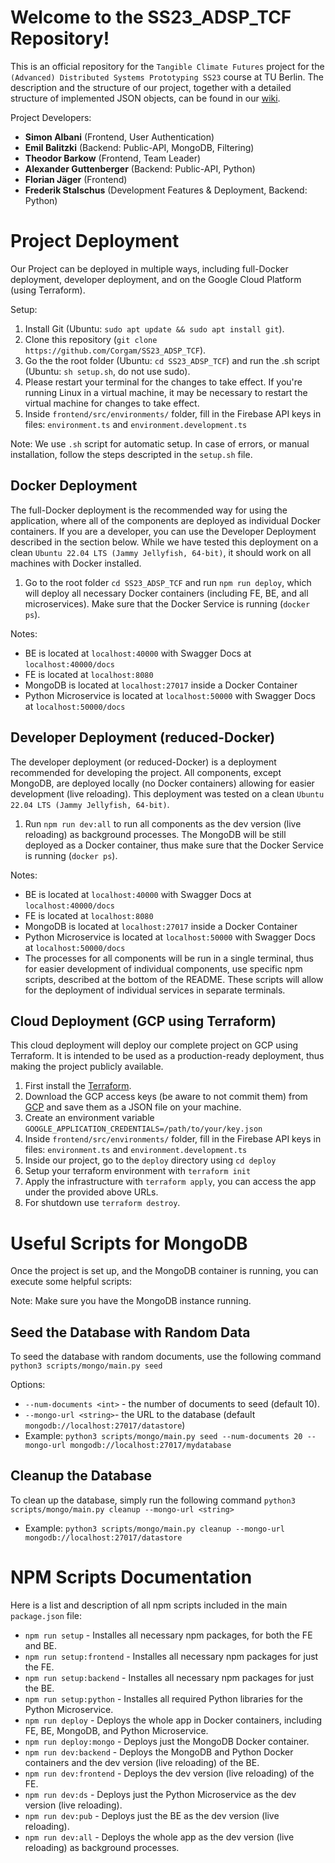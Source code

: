 # Welcome to the SS23_ADSP_TCF Repository!

This is an official repository for the `Tangible Climate Futures` project for the `(Advanced) Distributed Systems Prototyping SS23` course at TU Berlin. The description and the structure of our project, together with a detailed structure of implemented JSON objects, can be found in our [wiki](https://github.com/Corgam/SS23_ADSP_TCF/wiki).

Project Developers:

- **Simon Albani** (Frontend, User Authentication)
- **Emil Balitzki** (Backend: Public-API, MongoDB, Filtering)
- **Theodor Barkow** (Frontend, Team Leader)
- **Alexander Guttenberger** (Backend: Public-API, Python)
- **Florian Jäger** (Frontend)
- **Frederik Stalschus** (Development Features & Deployment, Backend: Python)

# Project Deployment

Our Project can be deployed in multiple ways, including full-Docker deployment, developer deployment, and on the Google Cloud Platform (using Terraform).

Setup:

1. Install Git (Ubuntu: `sudo apt update && sudo apt install git`).
2. Clone this repository (`git clone https://github.com/Corgam/SS23_ADSP_TCF`).
3. Go the the root folder (Ubuntu: `cd SS23_ADSP_TCF`) and run the .sh script (Ubuntu: `sh setup.sh`, do not use sudo).
4. Please restart your terminal for the changes to take effect. If you're running Linux in a virtual machine, it may be necessary to restart the virtual machine for changes to take effect.
5. Inside `frontend/src/environments/` folder, fill in the Firebase API keys in files: `environment.ts` and `environment.development.ts`

Note: We use `.sh` script for automatic setup. In case of errors, or manual installation, follow the steps descripted in the `setup.sh` file.

## Docker Deployment

The full-Docker deployment is the recommended way for using the application, where all of the components are deployed as individual Docker containers. If you are a developer, you can use the Developer Deployment described in the section below. While we have tested this deployment on a clean `Ubuntu 22.04 LTS (Jammy Jellyfish, 64-bit)`, it should work on all machines with Docker installed.

1. Go to the root folder `cd SS23_ADSP_TCF` and run `npm run deploy`, which will deploy all necessary Docker containers (including FE, BE, and all microservices). Make sure that the Docker Service is running (`docker ps`).

Notes:

- BE is located at `localhost:40000` with Swagger Docs at `localhost:40000/docs`
- FE is located at `localhost:8080`
- MongoDB is located at `localhost:27017` inside a Docker Container
- Python Microservice is located at `localhost:50000` with Swagger Docs at `localhost:50000/docs`

## Developer Deployment (reduced-Docker)

The developer deployment (or reduced-Docker) is a deployment recommended for developing the project. All components, except MongoDB, are deployed locally (no Docker containers) allowing for easier development (live reloading). This deployment was tested on a clean `Ubuntu 22.04 LTS (Jammy Jellyfish, 64-bit)`.

1. Run `npm run dev:all` to run all components as the dev version (live reloading) as background processes. The MongoDB will be still deployed as a Docker container, thus make sure that the Docker Service is running (`docker ps`).

Notes:

- BE is located at `localhost:40000` with Swagger Docs at `localhost:40000/docs`
- FE is located at `localhost:8080`
- MongoDB is located at `localhost:27017` inside a Docker Container
- Python Microservice is located at `localhost:50000` with Swagger Docs at `localhost:50000/docs`
- The processes for all components will be run in a single terminal, thus for easier development of individual components, use specific npm scripts, described at the bottom of the README. These scripts will allow for the deployment of individual services in separate terminals.

## Cloud Deployment (GCP using Terraform)

This cloud deployment will deploy our complete project on GCP using Terraform. It is intended to be used as a production-ready deployment, thus making the project publicly available.

1. First install the [Terraform](https://developer.hashicorp.com/terraform/downloads).
2. Download the GCP access keys (be aware to not commit them) from [GCP](https://cloud.google.com/iam/docs/keys-create-delete) and save them as a JSON file on your machine.
3. Create an environment variable `GOOGLE_APPLICATION_CREDENTIALS=/path/to/your/key.json`
4. Inside `frontend/src/environments/` folder, fill in the Firebase API keys in files: `environment.ts` and `environment.development.ts`
5. Inside our project, go to the `deploy` directory using `cd deploy`
6. Setup your terraform environment with `terraform init`
7. Apply the infrastructure with `terraform apply`, you can access the app under the provided above URLs.
8. For shutdown use `terraform destroy`.

# Useful Scripts for MongoDB

Once the project is set up, and the MongoDB container is running, you can execute some helpful scripts:

Note: Make sure you have the MongoDB instance running.

## Seed the Database with Random Data

To seed the database with random documents, use the following command `python3 scripts/mongo/main.py seed`

Options:

- `--num-documents <int>` - the number of documents to seed (default 10).
- `--mongo-url <string>`- the URL to the database (default `mongodb://localhost:27017/datastore`)
- Example: `python3 scripts/mongo/main.py seed --num-documents 20 --mongo-url mongodb://localhost:27017/mydatabase`

## Cleanup the Database

To clean up the database, simply run the following command `python3 scripts/mongo/main.py cleanup --mongo-url <string>`

- Example: `python3 scripts/mongo/main.py cleanup --mongo-url mongodb://localhost:27017/datastore`

# NPM Scripts Documentation

Here is a list and description of all npm scripts included in the main `package.json` file:

- `npm run setup` - Installes all necessary npm packages, for both the FE and BE.
- `npm run setup:frontend` - Installes all necessary npm packages for just the FE.
- `npm run setup:backend` - Installes all necessary npm packages for just the BE.
- `npm run setup:python` - Installes all required Python libraries for the Python Microservice.
- `npm run deploy` - Deploys the whole app in Docker containers, including FE, BE, MongoDB, and Python Microservice.
- `npm run deploy:mongo` - Deploys just the MongoDB Docker container.
- `npm run dev:backend` - Deploys the MongoDB and Python Docker containers and the dev version (live reloading) of the BE.
- `npm run dev:frontend` - Deploys the dev version (live reloading) of the FE.
- `npm run dev:ds` - Deploys just the Python Microservice as the dev version (live reloading).
- `npm run dev:pub` - Deploys just the BE as the dev version (live reloading).
- `npm run dev:all` - Deploys the whole app as the dev version (live reloading) as background processes.
